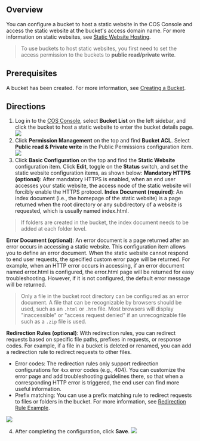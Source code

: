 ## Overview
You can configure a bucket to host a static website in the COS Console and access the static website at the bucket's access domain name. For more information on static websites, see [Static Website Hosting](https://intl.cloud.tencent.com/document/product/436/30958).

> To use buckets to host static websites, you first need to set the access permission to the buckets to **public read/private write**.

## Prerequisites
A bucket has been created. For more information, see [Creating a Bucket](https://intl.cloud.tencent.com/document/product/436/13309).

## Directions
1. Log in to the [COS Console](https://console.cloud.tencent.com/cos5), select **Bucket List** on the left sidebar, and click the bucket to host a static website to enter the bucket details page.
![](https://main.qcloudimg.com/raw/58abba9e6d66eba0fee232d034e56f0d.png)
2. Click **Permission Management** on the top and find **Bucket ACL**. Select **Public read & Private write** in the Public Permissions configuration item.
![](https://main.qcloudimg.com/raw/3f800a16868a6852b28b77b32383d628.png)
3. Click **Basic Configuration** on the top and find the **Static Website** configuration item. Click **Edit**, toggle on the **Status** switch, and set the static website configuration items, as shown below:
   **Mandatory HTTPS (optional)**: After mandatory HTTPS is enabled, when an end user accesses your static website, the access node of the static website will forcibly enable the HTTPS protocol.
    **Index Document (required)**: An index document (i.e., the homepage of the static website) is a page returned when the root directory or any subdirectory of a website is requested, which is usually named index.html.
 > If folders are created in the bucket, the index document needs to be added at each folder level.

  **Error Document (optional)**: An error document is a page returned after an error occurs in accessing a static website. This configuration item allows you to define an error document. When the static website cannot respond to end user requests, the specified custom error page will be returned. For example, when an HTTP error occurs in accessing, if an error document named error.html is configured, the error.html page will be returned for easy troubleshooting. However, if it is not configured, the default error message will be returned.
 > Only a file in the bucket root directory can be configured as an error document. A file that can be recognizable by browsers should be used, such as an `.html` or `.htm` file. Most browsers will display "inaccessible" or "access request denied" if an unrecognizable file such as a `.zip` file is used.

 **Redirection Rules (optional)**: With redirection rules, you can redirect requests based on specific file paths, prefixes in requests, or response codes.
For example, if a file in a bucket is deleted or renamed, you can add a redirection rule to redirect requests to other files.
 - Error codes: The redirection rules only support redirection configurations for `4xx` error codes (e.g., 404). You can customize the error page and add troubleshooting guidelines there, so that when a corresponding HTTP error is triggered, the end user can find more useful information.
 - Prefix matching: You can use a prefix matching rule to redirect requests to files or folders in the bucket. For more information, see [Redirection Rule Example](https://intl.cloud.tencent.com/document/product/436/30958#.E9.87.8D.E5.AE.9A.E5.90.91.E8.A7.84.E5.88.99).

 ![](https://main.qcloudimg.com/raw/b4d86c3891813bd09e0b5183bbabed7b.png)

4. After completing the configuration, click **Save**.
![](https://main.qcloudimg.com/raw/7d8918e7b94e5b03784f6b4bbe37ab36.png)


